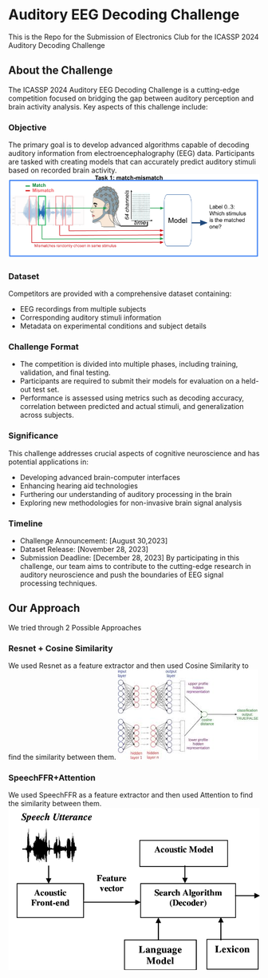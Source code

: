 # Auditory EEG Decoding Challenge 

This is the Repo for the Submission of Electronics Club for the ICASSP 2024 Auditory Decoding Challenge 

## About the Challenge

The ICASSP 2024 Auditory EEG Decoding Challenge is a cutting-edge competition focused on bridging the gap between auditory perception and brain activity analysis. Key aspects of this challenge include:

### Objective
The primary goal is to develop advanced algorithms capable of decoding auditory information from electroencephalography (EEG) data. Participants are tasked with creating models that can accurately predict auditory stimuli based on recorded brain activity.
![Auditory EEG Decoding Challenge Logo](Images\task_matchmismatch.png)


### Dataset
Competitors are provided with a comprehensive dataset containing:
- EEG recordings from multiple subjects
- Corresponding auditory stimuli information
- Metadata on experimental conditions and subject details

### Challenge Format
- The competition is divided into multiple phases, including training, validation, and final testing.
- Participants are required to submit their models for evaluation on a held-out test set.
- Performance is assessed using metrics such as decoding accuracy, correlation between predicted and actual stimuli, and generalization across subjects.

### Significance
This challenge addresses crucial aspects of cognitive neuroscience and has potential applications in:
- Developing advanced brain-computer interfaces
- Enhancing hearing aid technologies
- Furthering our understanding of auditory processing in the brain
- Exploring new methodologies for non-invasive brain signal analysis

### Timeline
- Challenge Announcement: [August 30,2023]
- Dataset Release: [November 28, 2023]
- Submission Deadline: [December 28, 2023]
By participating in this challenge, our team aims to contribute to the cutting-edge research in auditory neuroscience and push the boundaries of EEG signal processing techniques.

## Our Approach 
We tried through 2 Possible Approaches 
### Resnet + Cosine Similarity 
We used Resnet as a feature extractor and then used Cosine Similarity to find the similarity between them. 
![Resnet+Cosine Similarity](Images\download.jpg)
### SpeechFFR+Attention
We used SpeechFFR as a feature extractor and then used Attention to find the similarity between them.
![SpeechFFR+Attention](Images/Speech-Recognition-Architecture.png)
